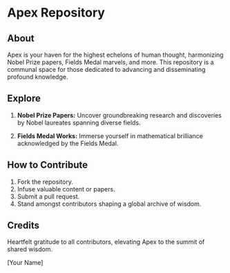 # Apex Repository

## About

Apex is your haven for the highest echelons of human thought, harmonizing Nobel Prize papers, Fields Medal marvels, and more. This repository is a communal space for those dedicated to advancing and disseminating profound knowledge.

## Explore

1. **Nobel Prize Papers:** Uncover groundbreaking research and discoveries by Nobel laureates spanning diverse fields.

2. **Fields Medal Works:** Immerse yourself in mathematical brilliance acknowledged by the Fields Medal.

## How to Contribute

1. Fork the repository.
2. Infuse valuable content or papers.
3. Submit a pull request.
4. Stand amongst contributors shaping a global archive of wisdom.

## Credits

Heartfelt gratitude to all contributors, elevating Apex to the summit of shared wisdom.

[Your Name]
